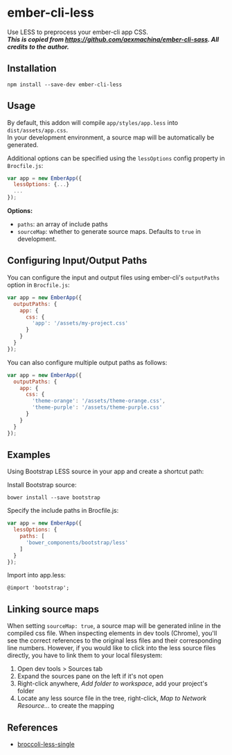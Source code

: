 # ember-cli-less

Use LESS to preprocess your ember-cli app CSS.  
***This is copied from https://github.com/aexmachina/ember-cli-sass. All credits to the author.***

## Installation

```
npm install --save-dev ember-cli-less
```

## Usage

By default, this addon will compile `app/styles/app.less` into `dist/assets/app.css`.  
In your development environment, a source map will be automatically be generated.  

Additional options can be specified using the `lessOptions` config property in `Brocfile.js`:

```javascript
var app = new EmberApp({
  lessOptions: {...}
  ...
});
```

**Options:**  
- `paths`: an array of include paths
- `sourceMap`: whether to generate source maps. Defaults to `true` in development.

## Configuring Input/Output Paths

You can configure the input and output files using ember-cli's `outputPaths` option in `Brocfile.js`:
```javascript
var app = new EmberApp({
  outputPaths: {
    app: {
      css: {
        'app': '/assets/my-project.css'
      }
    }
  }
});
```

You can also configure multiple output paths as follows:
```javascript
var app = new EmberApp({
  outputPaths: {
    app: {
      css: {
        'theme-orange': '/assets/theme-orange.css',
        'theme-purple': '/assets/theme-purple.css'
      }
    }
  }
});
```

## Examples

Using Bootstrap LESS source in your app and create a shortcut path:

Install Bootstrap source:  
```
bower install --save bootstrap
```

Specify the include paths in Brocfile.js:  
```javascript
var app = new EmberApp({
  lessOptions: {
    paths: [
      'bower_components/bootstrap/less'
    ]
  }
});
```

Import into app.less:  
```less
@import 'bootstrap';
```

## Linking source maps

When setting `sourceMap: true`, a source map will be generated inline in the compiled css file.
When inspecting elements in dev tools (Chrome), you'll see the correct references to the original less files and their corresponding line numbers.
However, if you would like to click into the less source files directly, you have to link them to your local filesystem:

1. Open dev tools > Sources tab
2. Expand the sources pane on the left if it's not open
3. Right-click anywhere, _Add folder to workspace_, add your project's folder
4. Locate any less source file in the tree, right-click, _Map to Network Resource..._ to create the mapping

## References

- [broccoli-less-single](https://github.com/gabrielgrant/broccoli-less-single)

